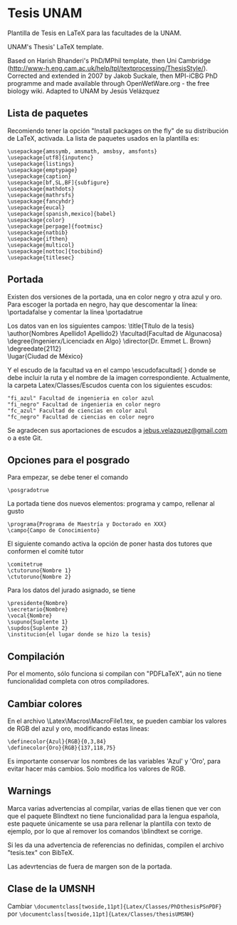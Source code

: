 Tesis UNAM
=============

Plantilla de Tesis en LaTeX para las facultades de la UNAM.

UNAM's Thesis' LaTeX template.

Based on Harish Bhanderi's PhD/MPhil template, then Uni Cambridge (http://www-h.eng.cam.ac.uk/help/tpl/textprocessing/ThesisStyle/).
Corrected and extended in 2007 by Jakob Suckale, then MPI-iCBG PhD programme
and made available through OpenWetWare.org - the free biology wiki. Adapted to UNAM by Jesús Velázquez


Lista de paquetes
-----------------

Recomiendo tener la opción "Install packages on the fly" de su distribución de LaTeX, activada. La lista de paquetes usados en la plantilla es:

    \usepackage{amssymb, amsmath, amsbsy, amsfonts}
    \usepackage[utf8]{inputenc}
    \usepackage{listings}
    \usepackage{emptypage}
    \usepackage{caption}
    \usepackage[bf,SL,BF]{subfigure}
    \usepackage{mathdots}
    \usepackage{mathrsfs}
    \usepackage{fancyhdr}
    \usepackage{eucal}
    \usepackage[spanish,mexico]{babel}
    \usepackage{color}
    \usepackage[perpage]{footmisc}
    \usepackage{natbib}
    \usepackage{ifthen}
    \usepackage{multicol}
    \usepackage[nottoc]{tocbibind}
    \usepackage{titlesec}

Portada
-----------
Existen dos versiones de la portada, una en color negro y otra azul y oro. Para escoger la portada en negro, hay que descomentar la línea:
    \portadafalse
y comentar la línea 
    \portadatrue
    
Los datos van en los siguientes campos:
    \title{Título de la tesis}
    \author{Nombres Apellido1 Apellido2} 
    \facultad{Facultad de Algunacosa}                
    \degree{Ingenierx/Licenciadx en Algo}
    \director{Dr. Emmet L. Brown}               
    \degreedate{2112}                           
    \lugar{Ciudad de México}       
    
    
  
Y el escudo de la facultad va en el campo \escudofacultad{ } donde se debe incluir la ruta y el nombre de la imagen correspondiente. Actualmente, la carpeta Latex/Classes/Escudos cuenta con los siguientes escudos:

    "fi_azul" Facultad de ingenieria en color azul
    "fi_negro" Facultad de ingenieria en color negro
    "fc_azul" Facultad de ciencias en color azul
    "fc_negro" Facultad de ciencias en color negro

Se agradecen sus aportaciones de escudos a jebus.velazquez@gmail.com o a este Git.



Opciones para el posgrado
--------
Para empezar, se debe tener el comando

    \posgradotrue

La portada tiene dos nuevos elementos: programa y campo, rellenar al gusto

    \programa{Programa de Maestría y Doctorado en XXX}
    \campo{Campo de Conocimiento}
    
El siguiente comando activa la opción de poner hasta dos tutores que conformen el comité tutor

    \comitetrue
    \ctutoruno{Nombre 1}
    \ctutoruno{Nombre 2}
    
Para los datos del jurado asignado, se tiene

    \presidente{Nombre}
    \secretario{Nombre}
    \vocal{Nombre}
    \supuno{Suplente 1}
    \supdos{Suplente 2}
    \institucion{el lugar donde se hizo la tesis}
    
    
Compilación
-----------
Por el momento, sólo funciona si compilan con "PDFLaTeX", aún no tiene funcionalidad completa con otros compiladores.

Cambiar colores
--------
En el archivo \Latex\Macros\MacroFile1.tex, se pueden cambiar los valores de RGB del azul y oro, modificando estas lineas:

    \definecolor{Azul}{RGB}{0,3,84}
    \definecolor{Oro}{RGB}{137,118,75}
    
Es importante conservar los nombres de las variables 'Azul' y 'Oro', para evitar hacer más cambios. Solo modifica los valores de RGB.

Warnings
--------
Marca varias advertencias al compilar, varias de ellas tienen que ver con que el paquete Blindtext no tiene funcionalidad para la lengua española, este paquete únicamente se usa para rellenar la plantilla con texto de ejemplo, por lo que al remover los comandos \blindtext se corrige.

Si les da una advertencia de referencias no definidas, compilen el archivo "tesis.tex" con BibTeX.

Las adevrtencias de fuera de margen son de la portada.


Clase de la UMSNH
--------
Cambiar `\documentclass[twoside,11pt]{Latex/Classes/PhDthesisPSnPDF}` por `\documentclass[twoside,11pt]{Latex/Classes/thesisUMSNH}`
